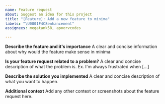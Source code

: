 ```yaml
---
name: Feature request
about: Suggest an idea for this project
title: "[Feature]: Add a new feature to minima"
labels: "\U0001F4C8enhancement"
assignees: megatank58, apoorvcodes

---
```


**Describe the feature and it's importance**
A clear and concise information about why would the feature make sense in minima

**Is your feature request related to a problem?**
A clear and concise description of what the problem is. Ex. I'm always frustrated when [...]

**Describe the solution you implemented**
A clear and concise description of what you want to happen.

**Additional context**
Add any other context or screenshots about the feature request here.
